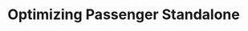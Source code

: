 # [](https://www.phusionpassenger.com/library/config/standalone/optimization/#optimizing-passenger-standalone)Optimizing Passenger Standalone
<!--stackedit_data:
eyJoaXN0b3J5IjpbMTU0NjA5NDM0OF19
-->